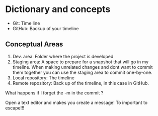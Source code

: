 # Dictionary and concepts 

- Git: Time line
- GitHub: Backup of your timeline

## Conceptual Areas

1. Dev. area: Folder where the project is developed
2. Staging area: A space to prepare for a snapshot that will go in my timeline. When making unrelated changes and dont want to commit them together you can use the staging area to commit one-by-one.
3. Local repository: The timeline
4. Remote repository: Back up of the timeline, in this case in GitHub.

What happens if I forget the -m in the commit ?

Open a text editor and makes you create a message! To important to escape!!!
